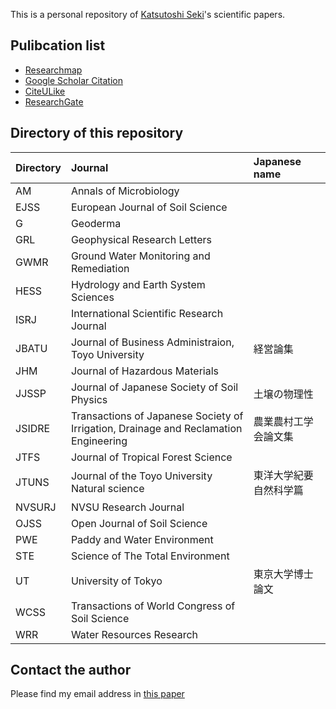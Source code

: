 This is a personal repository of [Katsutoshi Seki](http://www2.toyo.ac.jp/~seki_k/en/)'s scientific papers.

## Pulibcation list
- [Researchmap](http://researchmap.jp/sekik/)
- [Google Scholar Citation](http://scholar.google.com/citations?user=Gs_ABawAAAAJ)
- [CiteULike](http://www.citeulike.org/user/seki/tag/myself/order/year,desc,)
- [ResearchGate](http://www.researchgate.net/profile/Katsutoshi_Seki/)

## Directory of this repository

| Directory | Journal | Japanese name |
|:--|:--|:--|
| AM | Annals of Microbiology | |
| EJSS | European Journal of Soil Science | |
| G | Geoderma | |
| GRL | Geophysical Research Letters | |
| GWMR | Ground Water Monitoring and Remediation | |
| HESS | Hydrology and Earth System Sciences | |
| ISRJ | International Scientific Research Journal | |
| JBATU | Journal of Business Administraion, Toyo University | 経営論集 |
| JHM | Journal of Hazardous Materials | |
| JJSSP | Journal of Japanese Society of Soil Physics | 土壌の物理性 |
| JSIDRE | Transactions of Japanese Society of Irrigation, Drainage and Reclamation Engineering | 農業農村工学会論文集 |
| JTFS | Journal of Tropical Forest Science | |
| JTUNS | Journal of the Toyo University Natural science | 東洋大学紀要自然科学篇 |
| NVSURJ | NVSU Research Journal | |
| OJSS | Open Journal of Soil Science | |
| PWE | Paddy and Water Environment | |
| STE | Science of The Total Environment | |
| UT | University of Tokyo | 東京大学博士論文 |
| WCSS | Transactions of World Congress of Soil Science | |
| WRR | Water Resources Research | |

## Contact the author
Please find my email address in [this paper](http://dx.doi.org/10.1016/j.geoderma.2015.02.013)
